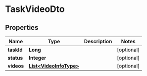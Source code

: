 

# TaskVideoDto


## Properties

Name | Type | Description | Notes
------------ | ------------- | ------------- | -------------
**taskId** | **Long** |  |  [optional]
**status** | **Integer** |  |  [optional]
**videos** | [**List&lt;VideoInfoType&gt;**](VideoInfoType.md) |  |  [optional]



